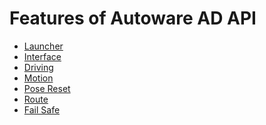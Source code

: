 # Features of Autoware AD API

- [Launcher](launcher.md)
- [Interface](interface.md)
- [Driving](driving.md)
- [Motion](motion.md)
- [Pose Reset](pose-reset.md)
- [Route](route.md)
- [Fail Safe](fail-safe.md)

<!--
- [Door](door-operation.md)
- [Launcher](launcher-state.md)
- [Operation Mode](operation-mode.md)
- [Power](power-state.drawio.svg)
-->
